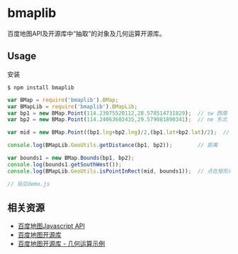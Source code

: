 bmaplib
=========

百度地图API及开源库中“抽取”的对象及几何运算开源库。

Usage
-----------

安装

    $ npm install bmaplib

```javascript
var BMap = require('bmaplib').BMap;
var BMapLib = require('bmaplib').BMapLib;
var bp1 = new BMap.Point(114.23075520112,28.578514731829);  // sw 西南
var bp2 = new BMap.Point(114.24063602435,29.579081890341);  // ne 东北

var mid = new BMap.Point((bp1.lng+bp2.lng)/2,(bp1.lat+bp2.lat)/2);  // 中点

console.log(BMapLib.GeoUtils.getDistance(bp1, bp2));        // 距离

var bounds1 = new BMap.Bounds(bp1, bp2);
console.log(bounds1.getSouthWest());
console.log(BMapLib.GeoUtils.isPointInRect(mid, bounds1));  // 点在矩形内

// 另见demo.js

```

相关资源
-----------

- [百度地图Javascript API](http://developer.baidu.com/map/index.php?title=jspopular)
- [百度地图开源库](http://developer.baidu.com/map/index.php?title=open/library)
- [百度地图开源库 - 几何运算示例](http://api.map.baidu.com/library/GeoUtils/1.2/examples/simple.html)
